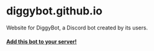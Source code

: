 # diggybot.github.io
Website for DiggyBot, a Discord bot created by its users.

#### [Add this bot to your server!](https://discordapp.com/oauth2/authorize?client_id=373139595749097482&scope=bot&permissions=1341512768)

